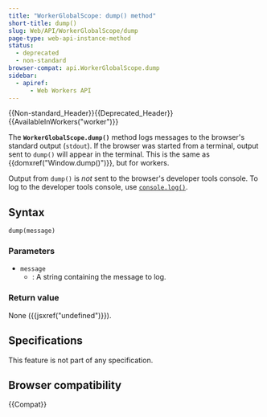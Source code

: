 ```yaml
---
title: "WorkerGlobalScope: dump() method"
short-title: dump()
slug: Web/API/WorkerGlobalScope/dump
page-type: web-api-instance-method
status:
  - deprecated
  - non-standard
browser-compat: api.WorkerGlobalScope.dump
sidebar:
  - apiref:
      - Web Workers API
---
```


{{Non-standard_Header}}{{Deprecated_Header}}{{AvailableInWorkers("worker")}}

The **`WorkerGlobalScope.dump()`** method logs messages to the browser's standard output (`stdout`). If the browser was started from a terminal, output sent to `dump()` will appear in the terminal. This is the same as {{domxref("Window.dump()")}}, but for workers.

Output from `dump()` is _not_ sent to the browser's developer tools console. To log to the developer tools console, use [`console.log()`](/en-US/docs/Web/API/console/log_static).

## Syntax

```js-nolint
dump(message)
```

### Parameters

- `message`
  - : A string containing the message to log.

### Return value

None ({{jsxref("undefined")}}).

## Specifications

This feature is not part of any specification.

## Browser compatibility

{{Compat}}
